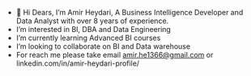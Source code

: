 - 👋 Hi Dears, I’m Amir Heydari, A Business Intelligence Developer and Data Analyst with over 8 years of experience.
- I’m interested in BI, DBA and Data Engineering
- I’m currently learning Advanced BI courses
- I’m looking to collaborate on BI and Data warehouse
- For reach me please take email amir.he1366@gmail.com or linkedin.com/in/amir-heydari-profile/


<!---
AmirHeydari66/AmirHeydari66 is a ✨ special ✨ repository because its `README.md` (this file) appears on your GitHub profile.
You can click the Preview link to take a look at your changes.
--->
